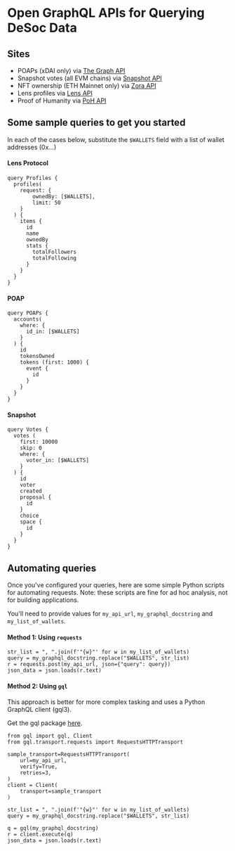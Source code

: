 # Open GraphQL APIs for Querying DeSoc Data

## Sites

- POAPs (xDAI only) via [The Graph API](https://api.thegraph.com/subgraphs/name/poap-xyz/poap-xdai)
- Snapshot votes (all EVM chains) via [Snapshot API](https://hub.snapshot.org/graphql/)
- NFT ownership (ETH Mainnet only) via [Zora API](https://api.zora.co/graphql)
- Lens profiles via [Lens API](https://api.lens.dev/)
- Proof of Humanity via [PoH API](https://api.poh.dev)

## Some sample queries to get you started

In each of the cases below, substitute the `$WALLETS` field with a list of wallet addresses (0x...)

#### Lens Protocol

```
query Profiles {
  profiles(
    request: { 
        ownedBy: [$WALLETS], 
        limit: 50 
    }
  ) {
    items {
      id
      name
      ownedBy
      stats {
        totalFollowers
        totalFollowing
      }
    }
  }
}
```

####  POAP

```
query POAPs {
  accounts(
    where: {
      id_in: [$WALLETS]
    }
  ) {
    id
    tokensOwned
    tokens (first: 1000) {
      event {
        id
      }
    }
  }
}
```

#### Snapshot

```
query Votes {
  votes (
    first: 10000
    skip: 0
    where: {
      voter_in: [$WALLETS]
    }
  ) {
    id
    voter
    created
    proposal {
      id
    }
    choice
    space {
      id
    }
  }
}
```

## Automating queries

Once you've configured your queries, here are some simple Python scripts for automating requests. 
Note: these scripts are fine for ad hoc analysis, not for building applications.

You'll need to provide values for `my_api_url`, `my_graphql_docstring` and `my_list_of_wallets`.

#### Method 1: Using `requests`

```
str_list = ", ".join(f'"{w}"' for w in my_list_of_wallets)
query = my_graphql_docstring.replace("$WALLETS", str_list)
r = requests.post(my_api_url, json={"query": query})
json_data = json.loads(r.text)
```

#### Method 2: Using `gql`

This approach is better for more complex tasking and uses a Python GraphQL client (gql3).

Get the gql package [here](https://gql.readthedocs.io/en/stable/).


```
from gql import gql, Client
from gql.transport.requests import RequestsHTTPTransport

sample_transport=RequestsHTTPTransport(
    url=my_api_url,
    verify=True,
    retries=3,
)
client = Client(
    transport=sample_transport
)

str_list = ", ".join(f'"{w}"' for w in my_list_of_wallets)
query = my_graphql_docstring.replace("$WALLETS", str_list)

q = gql(my_graphql_docstring)
r = client.execute(q)
json_data = json.loads(r.text)
```
